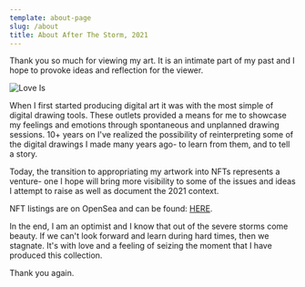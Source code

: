 ```yaml
---
template: about-page
slug: /about
title: About After The Storm, 2021
---
```

Thank you so much for viewing my art. It is an intimate part of my past and I hope to provoke ideas and reflection for the viewer. 

![Love Is](/assets/mouselove-01.png "Love Is")

When I first started producing digital art it was with the most simple of digital drawing tools. These outlets provided a means for me to showcase my feelings and emotions through spontaneous and unplanned drawing sessions. 10+ years on I've realized the possibility of reinterpreting some of the digital drawings I made many years ago- to learn from them, and to tell a story. 

Today, the transition to appropriating my artwork into NFTs represents a venture- one I hope will bring more visibility to some of the issues and ideas I attempt to raise as well as document the 2021 context. 

NFT listings are on OpenSea and can be found: [HERE](https://opensea.io/collection/after-the-storm-2021).  

In the end, I am an optimist and I know that out of the severe storms come beauty. If we can't look forward and learn during hard times, then we stagnate. It's with love and a feeling of seizing the moment that I have produced this collection. 

Thank you again.